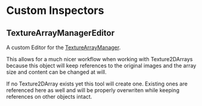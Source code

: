 # Custom Inspectors

## TextureArrayManagerEditor

A custom Editor for the [TextureArrayManager](../ScriptableObjects/TextureArrayManager.cs).

This allows for a much nicer workflow when working with Texture2DArrays because this object will keep references to the original images and the array size and content can be changed at will.

If no Texture2DArray exists yet this tool will create one. Existing ones are referenced here as well and will be properly overwriten while keeping references on other objects intact.